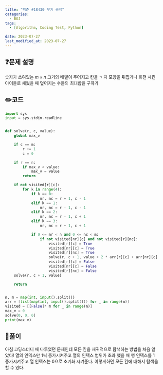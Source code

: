 ```yaml
---
title: "백준 #18430 무기 공학"
categories:
  - BOJ
tags:
  - [Algorithm, Coding Test, Python]

date: 2023-07-27
last_modified_at: 2023-07-27
---
```


## :question:문제 설명

숫자가 쓰여있는 $m \times n$ 크기의 배열이 주어지고 칸을 `ㄱ` 자 모양을 뒤집거나 회전 시킨 아이들로 채웠을 때 덮어지는 수들의 최대합을 구하기

## :pencil2:코드

```python
import sys
input = sys.stdin.readline


def solve(r, c, value):
    global max_v

    if c == m:
        r += 1
        c = 0

    if r == n:
        if max_v < value:
            max_v = value
        return

    if not visited[r][c]:
        for k in range(4):
            if k == 0:
                nr, nc = r + 1, c - 1
            elif k == 1:
                nr, nc = r - 1, c - 1
            elif k == 2:
                nr, nc = r - 1, c + 1
            elif k == 3:
                nr, nc = r + 1, c + 1

            if 0 <= nr < n and 0 <= nc < m:
                if not visited[nr][c] and not visited[r][nc]:
                    visited[r][c] = True
                    visited[nr][c] = True
                    visited[r][nc] = True
                    solve(r, c + 1, value + 2 * arr[r][c] + arr[nr][c] + arr[r][nc])
                    visited[r][c] = False
                    visited[nr][c] = False
                    visited[r][nc] = False
    solve(r, c + 1, value)

    return


n, m = map(int, input().split())
arr = [list(map(int, input().split())) for _ in range(n)]
visited = [[False]* m for _ in range(n)]
max_v = 0
solve(0, 0, 0)
print(max_v)
```

## :memo:풀이

아침 코딩스터디 때 다루었던 문제인데 모든 칸을 재귀적으로 탐색하는 방법을 처음 알았다!
열의 인덱스만 1씩 증가시켜주고 열의 인덱스 범위가 초과 했을 때 행 인덱스를 1 증가시켜주고 열 인덱스는 0으로 초기화 시켜준다.
이렇게하면 모든 칸에 대해서 탐색을 할 수 있다.
